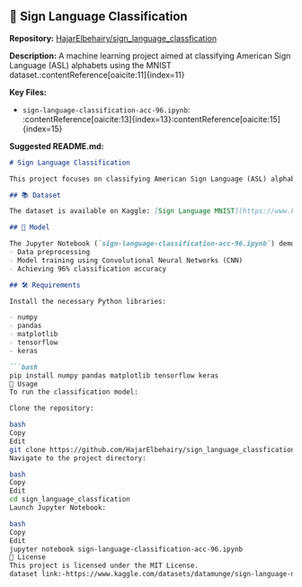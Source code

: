 ## 🤟 Sign Language Classification

**Repository:** [HajarElbehairy/sign_language_classfication](https://github.com/HajarElbehairy/sign_language_classfication)

**Description:** A machine learning project aimed at classifying American Sign Language (ASL) alphabets using the MNIST dataset.:contentReference[oaicite:11]{index=11}

**Key Files:**
- `sign-language-classification-acc-96.ipynb`: :contentReference[oaicite:13]{index=13}:contentReference[oaicite:15]{index=15}

**Suggested README.md:**

```markdown
# Sign Language Classification

This project focuses on classifying American Sign Language (ASL) alphabets using the MNIST dataset.

## 📚 Dataset

The dataset is available on Kaggle: [Sign Language MNIST](https://www.kaggle.com/datasets/datamunge/sign-language-mnist/data)

## 🧠 Model

The Jupyter Notebook (`sign-language-classification-acc-96.ipynb`) demonstrates:
- Data preprocessing
- Model training using Convolutional Neural Networks (CNN)
- Achieving 96% classification accuracy

## 🛠️ Requirements

Install the necessary Python libraries:

- numpy
- pandas
- matplotlib
- tensorflow
- keras

```bash
pip install numpy pandas matplotlib tensorflow keras
🚀 Usage
To run the classification model:

Clone the repository:

bash
Copy
Edit
git clone https://github.com/HajarElbehairy/sign_language_classfication.git
Navigate to the project directory:

bash
Copy
Edit
cd sign_language_classfication
Launch Jupyter Notebook:

bash
Copy
Edit
jupyter notebook sign-language-classification-acc-96.ipynb
📄 License
This project is licensed under the MIT License.
dataset link:-https://www.kaggle.com/datasets/datamunge/sign-language-mnist/data
